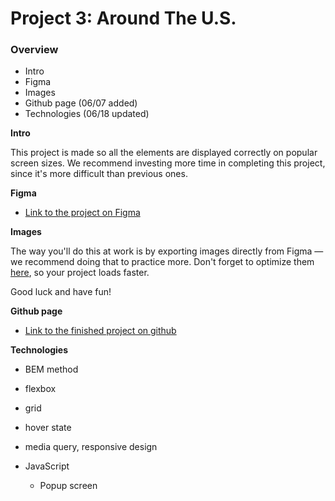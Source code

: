 # Project 3: Around The U.S.

### Overview

- Intro
- Figma
- Images
- Github page (06/07 added)
- Technologies (06/18 updated)

**Intro**

This project is made so all the elements are displayed correctly on popular screen sizes. We recommend investing more time in completing this project, since it's more difficult than previous ones.

**Figma**

- [Link to the project on Figma](https://www.figma.com/file/ii4xxsJ0ghevUOcssTlHZv/Sprint-3%3A-Around-the-US?node-id=0%3A1)

**Images**

The way you'll do this at work is by exporting images directly from Figma — we recommend doing that to practice more. Don't forget to optimize them [here](https://tinypng.com/), so your project loads faster.

Good luck and have fun!

**Github page**

- [Link to the finished project on github](https://marinu-m.github.io/se_project_aroundtheus/)

**Technologies**

- BEM method

- flexbox
- grid
- hover state
- media query, responsive design

- JavaScript
  - Popup screen
